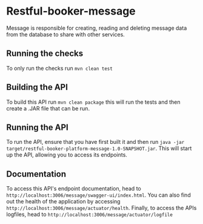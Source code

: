 # Restful-booker-message

Message is responsible for creating, reading and deleting message data from the database to share with other services.

## Running the checks

To only run the checks run ```mvn clean test```

## Building the API

To build this API run ```mvn clean package``` this will run the tests and then create a .JAR file that can be run.

## Running the API

To run the API, ensure that you have first built it and then run ```java -jar target/restful-booker-platform-message-1.0-SNAPSHOT.jar```. 
This will start up the API, allowing you to access its endpoints.

## Documentation

To access this API's endpoint documentation, head to ```http://localhost:3006/message/swagger-ui/index.html```. 
You can also find out the health of the application by accessing ```http://localhost:3006/message/actuator/health```. 
Finally, to access the APIs logfiles, head to ```http://localhost:3006/message/actuator/logfile```
